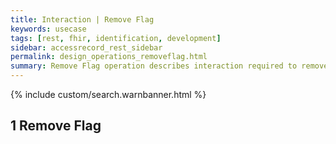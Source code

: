 ```yaml
---
title: Interaction | Remove Flag
keywords: usecase
tags: [rest, fhir, identification, development]
sidebar: accessrecord_rest_sidebar
permalink: design_operations_removeflag.html
summary: Remove Flag operation describes interaction required to remove (soft delete) a Reasonable Adjustment Flag entirely, including all Adjustments, Impairments and Consents on Spine via the FHIR&reg; Reasonable Adjustments API
---
```

{% include custom/search.warnbanner.html %}

## 1 Remove Flag ##




